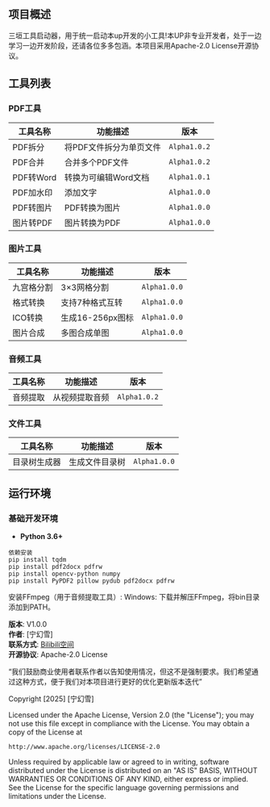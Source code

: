 ## 项目概述
三垣工具启动器，用于统一启动本up开发的小工具!本UP非专业开发者，处于一边学习一边开发阶段，还请各位多多包涵。本项目采用Apache-2.0 License开源协议。
## 工具列表
### PDF工具
| 工具名称 | 功能描述 | 版本 |
|---------|---------|---------|
| PDF拆分 | 将PDF文件拆分为单页文件 | `Alpha1.0.2` |
| PDF合并 | 合并多个PDF文件 | `Alpha1.0.2` |
| PDF转Word | 转换为可编辑Word文档 | `Alpha1.0.1` |
| PDF加水印 | 添加文字 | `Alpha1.0.0` |
| PDF转图片 | PDF转换为图片 | `Alpha1.0.0` |
| 图片转PDF | 图片转换为PDF | `Alpha1.0.0` |

### 图片工具
| 工具名称 | 功能描述 | 版本 |
|---------|---------|---------|
| 九宫格分割 | 3×3网格分割 | `Alpha1.0.0` |
| 格式转换 | 支持7种格式互转 | `Alpha1.0.0` |
| ICO转换 | 生成16-256px图标 | `Alpha1.0.0` |
| 图片合成 | 多图合成单图 | `Alpha1.0.0` |

### 音频工具
| 工具名称 | 功能描述 | 版本 |
|---------|---------|---------|
| 音频提取 | 从视频提取音频 | `Alpha1.0.2` |

### 文件工具
| 工具名称 | 功能描述 | 版本 |
|---------|---------|---------|
| 目录树生成器 | 生成文件目录树 | `Alpha1.0.0` |

## 运行环境
### 基础开发环境
- **Python 3.6+**
```
依赖安装
pip install tqdm
pip install pdf2docx pdfrw
pip install opencv-python numpy
pip install PyPDF2 pillow pydub pdf2docx pdfrw 
```
安装FFmpeg（用于音频提取工具）:
Windows: 下载并解压FFmpeg，将bin目录添加到PATH。

**版本**: V1.0.0  
**作者**: [宁幻雪]   
**联系方式**: [Bilibili空间](https://space.bilibili.com/556216088)  
**开源协议**: Apache-2.0 License

“我们鼓励商业使用者联系作者以告知使用情况，但这不是强制要求。我们希望通过这种方式，便于我们对本项目进行更好的优化更新版本迭代”

Copyright [2025] [宁幻雪]

Licensed under the Apache License, Version 2.0 (the "License"); you may not use this file except in compliance with the License. You may obtain a copy of the License at

    http://www.apache.org/licenses/LICENSE-2.0

Unless required by applicable law or agreed to in writing, software distributed under the License is distributed on an "AS IS" BASIS, WITHOUT WARRANTIES OR CONDITIONS OF ANY KIND, either express or implied.
See the License for the specific language governing permissions and limitations under the License.

